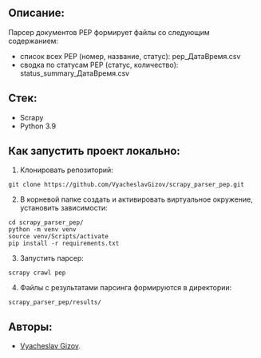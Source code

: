 ## Описание:

Парсер документов PEP формирует файлы со следующим содержанием:
- спиcок всех PEP (номер, название, статус): pep_ДатаВремя.csv
- сводка по статусам PEP (статус, количество): status_summary_ДатаВремя.csv

## Стек:
- Scrapy
- Python 3.9

## Как запустить проект локально:
1. Клонировать репозиторий:
```
git clone https://github.com/VyacheslavGizov/scrapy_parser_pep.git
```
2. В корневой папке создать и активировать виртуальное окружение, установить зависимости:
```
cd scrapy_parser_pep/
python -m venv venv
source venv/Scripts/activate
pip install -r requirements.txt
```
3. Запустить парсер:
```
scrapy crawl pep
```
4. Файлы с результатами парсинга формируются в директории:
```
scrapy_parser_pep/results/
```

## Авторы:
- [Vyacheslav Gizov](https://github.com/VyacheslavGizov).
